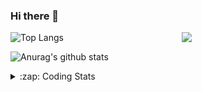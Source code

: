 ### Hi there 👋

<!--
**tao8687/tao8687** is a ✨ _special_ ✨ repository because its `README.md` (this file) appears on your GitHub profile.

Here are some ideas to get you started:

- 🔭 I’m currently working on ...
- 🌱 I’m currently learning ...
- 👯 I’m looking to collaborate on ...
- 🤔 I’m looking for help with ...
- 💬 Ask me about ...
- 📫 How to reach me: ...
- 😄 Pronouns: ...
- ⚡ Fun fact: ...
-->

<img align='right' src="https://media.giphy.com/media/M9gbBd9nbDrOTu1Mqx/giphy.gif" width="230">

![Top Langs](https://github-readme-stats.vercel.app/api/top-langs/?username=tao8687&layout=compact&title_color=23238E&text_color=A67D3D)

![Anurag's github stats](https://github-readme-stats.vercel.app/api?username=tao8687&show_icons=true&&text_color=A67D3D&title_color=23238E&show_icons=false&count_private=true&hide=stars)

<details>
  <summary>:zap: Coding Stats</summary>
  <b>
<!--START_SECTION:waka-->
![Profile Views](http://img.shields.io/badge/Profile%20Views-0-blue)

**🐱 My Github Data** 

> 🏆 134 Contributions in the Year 2021
 > 
> 📦 880.8 kB Used in Github's Storage 
 > 
> 🚫 Not Opted to Hire
 > 
> 📜 44 Public Repositories 
 > 
> 🔑 19 Private Repositories  
 > 
**I'm an Early 🐤** 

```text
🌞 Morning    131 commits    █████████████░░░░░░░░░░░░   51.57% 
🌆 Daytime    65 commits     ██████░░░░░░░░░░░░░░░░░░░   25.59% 
🌃 Evening    49 commits     ████░░░░░░░░░░░░░░░░░░░░░   19.29% 
🌙 Night      9 commits      █░░░░░░░░░░░░░░░░░░░░░░░░   3.54%

```
📅 **I'm Most Productive on Friday** 

```text
Monday       40 commits     ████░░░░░░░░░░░░░░░░░░░░░   15.75% 
Tuesday      33 commits     ███░░░░░░░░░░░░░░░░░░░░░░   12.99% 
Wednesday    49 commits     ████░░░░░░░░░░░░░░░░░░░░░   19.29% 
Thursday     40 commits     ████░░░░░░░░░░░░░░░░░░░░░   15.75% 
Friday       52 commits     █████░░░░░░░░░░░░░░░░░░░░   20.47% 
Saturday     22 commits     ██░░░░░░░░░░░░░░░░░░░░░░░   8.66% 
Sunday       18 commits     █░░░░░░░░░░░░░░░░░░░░░░░░   7.09%

```


📊 **This Week I Spent My Time On** 

```text
⌚︎ Time Zone: Asia/Shanghai

💬 Programming Languages: 
C++                      3 mins              █████████████████████████   100.0%

🔥 Editors: 
VS Code                  3 mins              █████████████████████████   100.0%

🐱‍💻 Projects: 
postion                  3 mins              █████████████████████████   100.0%

💻 Operating System: 
Linux                    3 mins              █████████████████████████   100.0%

```

**I Mostly Code in C++** 

```text
C++                      9 repos             █████████░░░░░░░░░░░░░░░░   37.5% 
C                        6 repos             ██████░░░░░░░░░░░░░░░░░░░   25.0% 
Python                   4 repos             ████░░░░░░░░░░░░░░░░░░░░░   16.67% 
Shell                    2 repos             ██░░░░░░░░░░░░░░░░░░░░░░░   8.33% 
Makefile                 1 repo              █░░░░░░░░░░░░░░░░░░░░░░░░   4.17%

```


**Timeline**

![Chart not found](https://raw.githubusercontent.com/tao8687/tao8687/master/charts/bar_graph.png) 


<!--END_SECTION:waka-->
</details>
